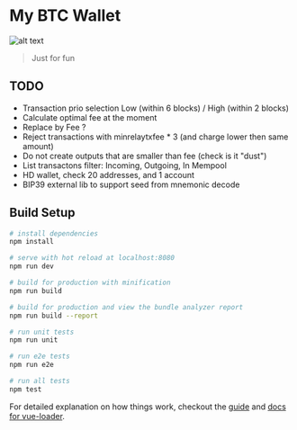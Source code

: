 # My BTC Wallet

![alt text](https://user-images.githubusercontent.com/568566/30913634-982d3656-a399-11e7-98df-1ef8b3dbb925.jpg)

> Just for fun

## TODO

* Transaction prio selection Low (within 6 blocks) / High (within 2 blocks)
* Calculate optimal fee at the moment
* Replace by Fee ?
* Reject transactions with minrelaytxfee * 3 (and charge lower then same amount)
* Do not create outputs that are smaller than fee (check is it "dust")
* List transactons filter: Incoming, Outgoing, In Mempool
* HD wallet, check 20 addresses, and 1 account
* BIP39 external lib to support seed from mnemonic decode




## Build Setup

``` bash
# install dependencies
npm install

# serve with hot reload at localhost:8080
npm run dev

# build for production with minification
npm run build

# build for production and view the bundle analyzer report
npm run build --report

# run unit tests
npm run unit

# run e2e tests
npm run e2e

# run all tests
npm test
```

For detailed explanation on how things work, checkout the [guide](http://vuejs-templates.github.io/webpack/) and [docs for vue-loader](http://vuejs.github.io/vue-loader).
